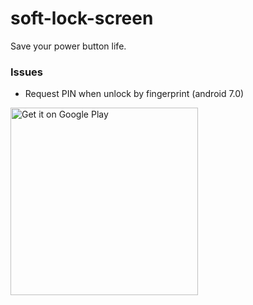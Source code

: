 # soft-lock-screen
Save your power button life.

### Issues
* Request PIN when unlock by fingerprint (android 7.0)

<a href='https://play.google.com/store/apps/details?id=diewland.screen.off'><img width='300' alt='Get it on Google Play' src='https://play.google.com/intl/en_us/badges/images/generic/en_badge_web_generic.png'/></a>
